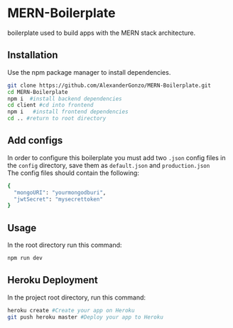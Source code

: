 # MERN-Boilerplate
boilerplate used to build apps with the MERN stack architecture.   
## Installation  
Use the npm package manager to install dependencies.
```bash
git clone https://github.com/AlexanderGonzo/MERN-Boilerplate.git
cd MERN-Boilerplate
npm i  #install backend dependencies
cd client #cd into frontend 
npm i   #install frontend dependencies
cd .. #return to root directory
```  
## Add configs  
In order to configure this boilerplate you must add two `.json` config files in the `config` directory, save them as `default.json` and `production.json`  
The config files should contain the following:  
```bash
{
  "mongoURI": "yourmongodburi",
  "jwtSecret": "mysecrettoken"
}
```  
## Usage  
In the root directory run this command:  
```bash
npm run dev
```
## Heroku Deployment

In the project root directory, run this command:

```bash
heroku create #Create your app on Heroku
git push heroku master #Deploy your app to Heroku

```  